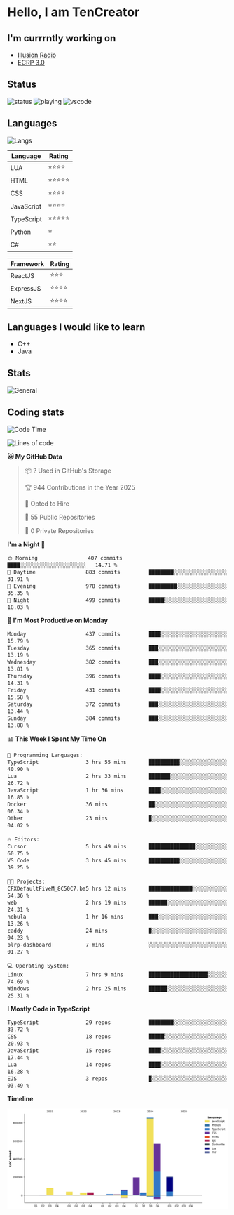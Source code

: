 # Hello, I am TenCreator

## I'm currrntly working on
- [Illusion Radio](https://illusionradio.co.uk/)
- [ECRP 3.0](http://github.com/Emerald-Coast-Roleplay/)

## Status
![status](https://api.statusbadges.me/badge/status/518334475038359555?simple=true&style=for-the-badge)
![playing](https://api.statusbadges.me/badge/playing/518334475038359555?style=for-the-badge)
![vscode](https://api.statusbadges.me/badge/vscode/518334475038359555?style=for-the-badge)

## Languages
![Langs](https://github-readme-stats.vercel.app/api/top-langs/?username=tencreator&layout=compact&theme=radical)


|Language|Rating|
|--------|------|
|LUA|⭐️⭐️⭐️⭐️|
|HTML|⭐️⭐️⭐️⭐️⭐️|
|CSS|⭐️⭐️⭐️⭐️|
|JavaScript|⭐️⭐️⭐️⭐️|
|TypeScript|⭐️⭐️⭐️⭐️⭐️|
|Python|⭐️|
|C#|⭐️⭐️ |

|Framework|Rating|
|--------|------|
|ReactJS|⭐️⭐️⭐|
|ExpressJS|⭐️⭐️⭐️⭐️|
|NextJS|⭐️⭐️⭐⭐️|

## Languages I would like to learn
- C++
- Java

## Stats
![General](https://github-readme-stats.vercel.app/api?username=tencreator&show_icons=true&theme=radical)

## Coding stats

<!--START_SECTION:waka-->
![Code Time](http://img.shields.io/badge/Code%20Time-483%20hrs%2035%20mins-blue)

![Lines of code](https://img.shields.io/badge/From%20Hello%20World%20I%27ve%20Written-2.1%20million%20lines%20of%20code-blue)

**🐱 My GitHub Data** 

> 📦 ? Used in GitHub's Storage 
 > 
> 🏆 944 Contributions in the Year 2025
 > 
> 💼 Opted to Hire
 > 
> 📜 55 Public Repositories 
 > 
> 🔑 0 Private Repositories 
 > 
**I'm a Night 🦉** 

```text
🌞 Morning                407 commits         ████░░░░░░░░░░░░░░░░░░░░░   14.71 % 
🌆 Daytime                883 commits         ████████░░░░░░░░░░░░░░░░░   31.91 % 
🌃 Evening                978 commits         █████████░░░░░░░░░░░░░░░░   35.35 % 
🌙 Night                  499 commits         █████░░░░░░░░░░░░░░░░░░░░   18.03 % 
```
📅 **I'm Most Productive on Monday** 

```text
Monday                   437 commits         ████░░░░░░░░░░░░░░░░░░░░░   15.79 % 
Tuesday                  365 commits         ███░░░░░░░░░░░░░░░░░░░░░░   13.19 % 
Wednesday                382 commits         ███░░░░░░░░░░░░░░░░░░░░░░   13.81 % 
Thursday                 396 commits         ████░░░░░░░░░░░░░░░░░░░░░   14.31 % 
Friday                   431 commits         ████░░░░░░░░░░░░░░░░░░░░░   15.58 % 
Saturday                 372 commits         ███░░░░░░░░░░░░░░░░░░░░░░   13.44 % 
Sunday                   384 commits         ███░░░░░░░░░░░░░░░░░░░░░░   13.88 % 
```


📊 **This Week I Spent My Time On** 

```text
💬 Programming Languages: 
TypeScript               3 hrs 55 mins       ██████████░░░░░░░░░░░░░░░   40.90 % 
Lua                      2 hrs 33 mins       ███████░░░░░░░░░░░░░░░░░░   26.72 % 
JavaScript               1 hr 36 mins        ████░░░░░░░░░░░░░░░░░░░░░   16.85 % 
Docker                   36 mins             ██░░░░░░░░░░░░░░░░░░░░░░░   06.34 % 
Other                    23 mins             █░░░░░░░░░░░░░░░░░░░░░░░░   04.02 % 

🔥 Editors: 
Cursor                   5 hrs 49 mins       ███████████████░░░░░░░░░░   60.75 % 
VS Code                  3 hrs 45 mins       ██████████░░░░░░░░░░░░░░░   39.25 % 

🐱‍💻 Projects: 
CFXDefaultFiveM_8C50C7.ba5 hrs 12 mins       ██████████████░░░░░░░░░░░   54.36 % 
web                      2 hrs 19 mins       ██████░░░░░░░░░░░░░░░░░░░   24.31 % 
nebula                   1 hr 16 mins        ███░░░░░░░░░░░░░░░░░░░░░░   13.26 % 
caddy                    24 mins             █░░░░░░░░░░░░░░░░░░░░░░░░   04.23 % 
blrp-dashboard           7 mins              ░░░░░░░░░░░░░░░░░░░░░░░░░   01.27 % 

💻 Operating System: 
Linux                    7 hrs 9 mins        ███████████████████░░░░░░   74.69 % 
Windows                  2 hrs 25 mins       ██████░░░░░░░░░░░░░░░░░░░   25.31 % 
```

**I Mostly Code in TypeScript** 

```text
TypeScript               29 repos            ████████░░░░░░░░░░░░░░░░░   33.72 % 
CSS                      18 repos            █████░░░░░░░░░░░░░░░░░░░░   20.93 % 
JavaScript               15 repos            ████░░░░░░░░░░░░░░░░░░░░░   17.44 % 
Lua                      14 repos            ████░░░░░░░░░░░░░░░░░░░░░   16.28 % 
EJS                      3 repos             █░░░░░░░░░░░░░░░░░░░░░░░░   03.49 % 
```



**Timeline**

![Lines of Code chart](https://raw.githubusercontent.com/tencreator/tencreator/main/assets/bar_graph.png)


<!--END_SECTION:waka-->
